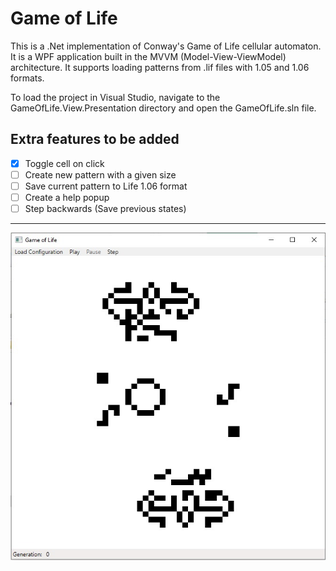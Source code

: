 # Game of Life

This is a .Net implementation of Conway's Game of Life cellular automaton. It is a WPF application built in the MVVM (Model-View-ViewModel) architecture. It supports loading patterns from .lif files with 1.05 and 1.06 formats.

To load the project in Visual Studio, navigate to the GameOfLife.View.Presentation directory and open the GameOfLife.sln file.

## Extra features to be added
- [X] Toggle cell on click
- [ ] Create new pattern with a given size
- [ ] Save current pattern to Life 1.06 format
- [ ] Create a help popup
- [ ] Step backwards (Save previous states)

<hr>
<p align="center">
  <img src="gameoflife.jpg">
</p>
